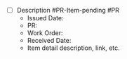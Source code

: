 - [ ] Description #PR-Item-pending #PR 
	- Issued Date: 
	- PR: 
	- Work Order: 
	- Received Date:
	- Item detail description, link, etc.
